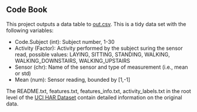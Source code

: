 Code Book
-------------------------------------------

This project outputs a data table to [out.csv](out.csv). This is a tidy data set with the following variables:

* Code.Subject (int): Subject number, 1-30
* Activity (Factor): Activity performed by the subject suring the sensor read, possible values: LAYING, SITTING, STANDING, WALKING, WALKING_DOWNSTAIRS, WALKING_UPSTAIRS
* Sensor (chr): Name of the sensor and type of measurement (i.e., mean or std)
* Mean (num): Sensor reading, bounded by [1,-1]

The README.txt, features.txt, features_info.txt, activity_labels.txt in the root level of the [UCI HAR Dataset](http://archive.ics.uci.edu/ml/datasets/Human+Activity+Recognition+Using+Smartphones) contain detailed information on the original data.